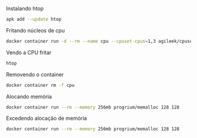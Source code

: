 Instalando htop
~~~bash
apk add --update htop
~~~

Fritando núcleos de cpu
~~~bash
docker container run -d --rm --name cpu --cpuset-cpus=1,3 agileek/cpuset-test
~~~

Vendo a CPU fritar
~~~bash
htop
~~~

Removendo o container
~~~bash
docker container rm -f cpu
~~~

Alocando memória
~~~bash
docker container run --rm --memory 256mb progrium/memalloc 128 128
~~~

Excedendo alocação de memória
~~~bash
docker container run --rm --memory 256mb progrium/memalloc 128 128
~~~